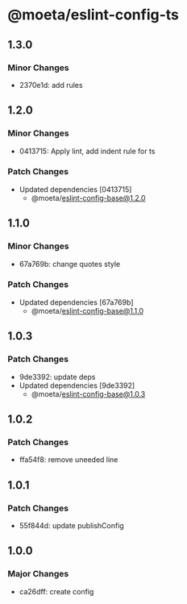 # @moeta/eslint-config-ts

## 1.3.0

### Minor Changes

- 2370e1d: add rules

## 1.2.0

### Minor Changes

- 0413715: Apply lint, add indent rule for ts

### Patch Changes

- Updated dependencies [0413715]
  - @moeta/eslint-config-base@1.2.0

## 1.1.0

### Minor Changes

- 67a769b: change quotes style

### Patch Changes

- Updated dependencies [67a769b]
  - @moeta/eslint-config-base@1.1.0

## 1.0.3

### Patch Changes

- 9de3392: update deps
- Updated dependencies [9de3392]
  - @moeta/eslint-config-base@1.0.3

## 1.0.2

### Patch Changes

- ffa54f8: remove uneeded line

## 1.0.1

### Patch Changes

- 55f844d: update publishConfig

## 1.0.0

### Major Changes

- ca26dff: create config
